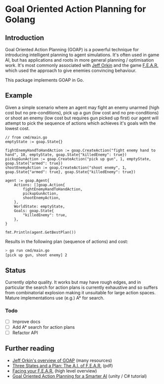 # Goal Oriented Action Planning for Golang

## Introduction

Goal Oriented Action Planning (GOAP) is a powerful technique for introducing intelligent planning to agent simulations. It's often used in game AI, but has applications and roots in more general planning / optimisation work. It's most commonly associated with [Jeff Orkin](http://alumni.media.mit.edu/~jorkin/goap.html) and the game [F.E.A.R.](http://alumni.media.mit.edu/~jorkin/gdc2006_orkin_jeff_fear.pdf) which used the approach to give enemies convincing behaviour.

This package implements GOAP in Go.

## Example

Given a simple scenario where an agent may fight an enemy unarmed (high cost but no pre-conditions), pick up a gun (low cost and no pre-conditions) or shoot an enemy (low cost but requires gun picked up first) our agent will attempt to pick the sequence of actions which achieves it's goals with the lowest cost.

``` golang
// from cmd/main.go
emptyState := goap.State{}

fightEnemyHandToHandAction := goap.CreateAction("fight enemy hand to hand", 10, emptyState, goap.State{"killedEnemy": true})
pickupGunAction := goap.CreateAction("pick up gun", 1, emptyState, goap.State{"armed": true})
shootEnemyAction := goap.CreateAction("shoot enemy", 1, goap.State{"armed": true}, goap.State{"killedEnemy": true})

agent := goap.Agent{
	Actions: []goap.Action{
		fightEnemyHandToHandAction,
		pickupGunAction,
		shootEnemyAction,
	},
	WorldState: emptyState,
	Goals: goap.State{
		"killedEnemy": true,
	},	
}

fmt.Println(agent.GetBestPlan())
```

Results in the following plan (sequence of actions) and cost:

``` bash
> go run cmd/main.go
[pick up gun, shoot enemy] 2
```

## Status

Currently _alpha_ quality. It works but may have rough edges, and in particular the search for action plans is currently exhaustive and so suffers from combinatorial explosion making it unsuitable for large action spaces. Mature implementations use (e.g.) A* for search.

### Todo

- [ ] Improve docs
- [ ] Add A* search for action plans
- [ ] Refactor API

## Further reading

- [Jeff Orkin's overview of GOAP](http://alumni.media.mit.edu/~jorkin/goap.html) (many resources)
- [Three States and a Plan: The A.I. of F.E.A.R.](http://alumni.media.mit.edu/~jorkin/gdc2006_orkin_jeff_fear.pdf) (pdf)
- [Facing your F.E.A.R.](https://aiandgames.com/facing-your-fear/) (high level overview)
- [Goal Oriented Action Planning for a Smarter AI](https://gamedevelopment.tutsplus.com/tutorials/goal-oriented-action-planning-for-a-smarter-ai--cms-20793) (unity / C# tutorial)
